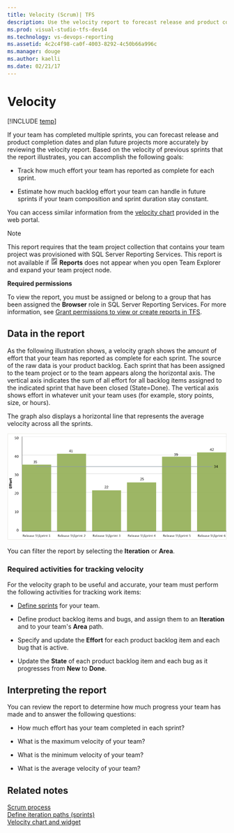 ```yaml
---
title: Velocity (Scrum)| TFS
description: Use the velocity report to forecast release and product completion dates and plan future projects  
ms.prod: visual-studio-tfs-dev14
ms.technology: vs-devops-reporting
ms.assetid: 4c2c4f98-ca0f-4003-8292-4c50b66a996c
ms.manager: douge
ms.author: kaelli
ms.date: 02/21/17
---
```

# Velocity
[!INCLUDE [temp](../_shared/tfs-header-17-15.md)]

If your team has completed multiple sprints, you can forecast release and product completion dates and plan future projects more accurately by reviewing the velocity report. Based on the velocity of previous sprints that the report illustrates, you can accomplish the following goals:  
  
-   Track how much effort your team has reported as complete for each sprint.  
  
-   Estimate how much backlog effort your team can handle in future sprints if your team composition and sprint duration stay constant.  
  
 You can access similar information from the [velocity chart](../guidance/team-velocity.md) provided in the web portal.  
  
> [!NOTE]
>  This report requires that the team project collection that contains your team project was provisioned with SQL Server Reporting Services. This report is not available if ![Report](_img/icon_reportte.png "Icon_reportTE") **Reports** does not appear when you open Team Explorer and expand your team project node.  
  
 **Required permissions**  
  
 To view the report, you must be assigned or belong to a group that has been assigned the **Browser** role in SQL Server Reporting Services. For more information, see [Grant permissions to view or create reports in TFS](../admin/grant-permissions-to-reports.md).  
  
##  <a name="Data"></a> Data in the report  
 As the following illustration shows, a velocity graph shows the amount of effort that your team has reported as complete for each sprint. The source of the raw data is your product backlog. Each sprint that has been assigned to the team project or to the team appears along the horizontal axis. The vertical axis indicates the sum of all effort for all backlog items assigned to the indicated sprint that have been closed (State=Done).  The vertical axis shows effort in whatever unit your team uses (for example, story points, size, or hours).  
  
 The graph also displays a horizontal line that represents the average velocity across all the sprints.  
  
 ![Velocity chart &#40;Scrum process template&#41;](_img/scrum_velocity.png "Scrum_Velocity")  
  
 You can filter the report by selecting the **Iteration** or **Area**.  
  
### Required activities for tracking velocity  
 For the velocity graph to be useful and accurate, your team must perform the following activities for tracking work items:  
  
-   [Define sprints](../../work/scrum/define-sprints.md) for your team.  
  
-   Define product backlog items and bugs, and assign them to an **Iteration** and to your team's **Area** path.  
  
-   Specify and update the **Effort** for each product backlog item and each bug that is active.  
  
-   Update the **State** of each product backlog item and each bug as it progresses from **New** to **Done**.  
 
<a name="Interpreting"></a> 
 
##  Interpreting the report  
 You can review the report to determine how much progress your team has made and to answer the following questions:  
  
-   How much effort has your team completed in each sprint?  
  
-   What is the maximum velocity of your team?  
  
-   What is the minimum velocity of your team?  
  
-   What is the average velocity of your team?  
  
## Related notes
 [Scrum process](../../work/guidance/scrum-process.md)   
 [Define iteration paths (sprints)](../../work/customize/set-iteration-paths-sprints.md)   
 [Velocity chart and widget](../guidance/team-velocity.md)